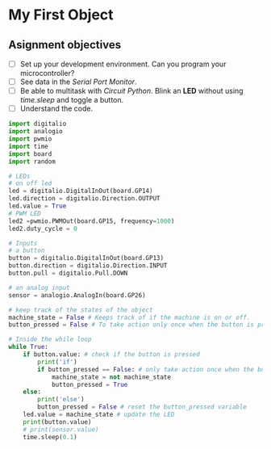 # My First Object

## Asignment objectives

- [ ] Set up your development environment. Can you program your microcontroller?
- [ ] See data in the _Serial Port Monitor_.
- [ ] Be able to multitask with _Circuit Python_. Blink an **LED** without using _time.sleep_ and toggle a button.
- [ ] Understand the code.

```python
import digitalio
import analogio
import pwmio
import time
import board
import random

# LEDs
# on off led
led = digitalio.DigitalInOut(board.GP14)
led.direction = digitalio.Direction.OUTPUT
led.value = True
# PWM LED
led2 =pwmio.PWMOut(board.GP15, frequency=1000)
led2.duty_cycle = 0

# Inputs
# a button
button = digitalio.DigitalInOut(board.GP13)
button.direction = digitalio.Direction.INPUT
button.pull = digitalio.Pull.DOWN

# an analog input
sensor = analogio.AnalogIn(board.GP26)

# keep track of the states of the object
machine_state = False # Keeps track of if the machine is on or off.
button_pressed = False # To take action only once when the button is pressed

# Inside the while loop
while True:
    if button.value: # check if the button is pressed
        print('if')
        if button_pressed == False: # only take action once when the button is pressed
            machine_state = not machine_state
            button_pressed = True
    else:
        print('else')
        button_pressed = False # reset the button_pressed variable
    led.value = machine_state # update the LED
    print(button.value)
    # print(sensor.value)
    time.sleep(0.1)
```
